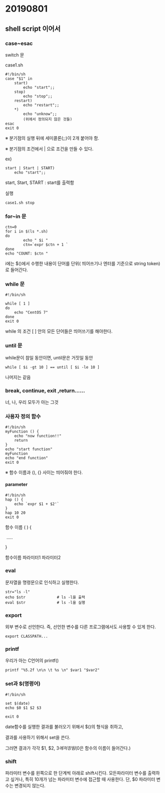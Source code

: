 # 20190801

## shell script 이어서

### case~esac

switch 문

case1.sh

```shell
#!/bin/sh
case "$1" in
	start)
		echo "start";;
	stop)
		echo "stop";;
	restart)
		echo "restart";;
	*)
		echo "unknow";;
		(위에서 정의되지 않은 것들)
esac
exit 0
```

※ 분기점의 실행 뒤에 세미콜론(;;)이 2개 붙어야 함.

※ 분기점의 조건에서 | 으로 조건을 만들 수 있다.

ex) 

```shell
start | Start | START)
	echo "start";;
```

start, Start, START : start를 출력함

실행 

```shell
case1.sh stop
```

### for~in 문

```shell
ctn=0
for i in $(ls *.sh)
do
        echo " $i "
        ctn=`expr $ctn + 1 `
done
echo "COUNT: $ctn "
```

i에는 $()에서 수행한 내용이 단어를 단위( 띄어쓰기나 엔터를 기준으로 string token)로 들어간다.

### while 문 

```shell
#!/bin/sh

while [ 1 ] 
do
	echo "CentOS 7"
done
exit 0
```

while 의 조건 [ ] 안의 모든 단어들은 띄어쓰기를 해야한다.



### until 문 

while문이 참일 동안이면, until문은 거짓일 동안

```shell
while [ $i -gt 10 ] == until [ $i -le 10 ]
```

나머지는 같음



### break, continue, exit ,return......

너, 나, 우리 모두가 아는 그것



### 사용자 정의 함수 

```shell
#!/bin/sh
myFunction () {
	echo "now function!!"
	return
}
echo "start function"
myFunction 
echo "end function"
exit 0
```

※ 함수 이름과 (), {} 사이는 띄어줘야 한다.

#### parameter

```shell
#!/bin/sh
hap () {
	echo `expr $1 + $2'`
}
hap 10 20
exit 0
```

함수 이름 ( ) {

​	.....

}

함수이름 파라미터1 파라미터2

### eval

문자열을 명령문으로 인식하고 실행한다.

```shell
str="ls -l"
echo $str              # ls -l을 출력
eval $str              # ls -l을 실행
```

### export

외부 변수로 선언한다. 즉, 선언한 변수를 다른 프로그램에서도 사용할 수 있게 한다.

```shell
export CLASSPATH...
```

### printf

우리가 아는 C언어의 printf()

```shell
printf "%5.2f \n\n \t %s \n" $var1 "$var2"
```



### set과 $(명령어)

```shell
#!/bin/sh

set $(date)
echo $0 $1 $2 $3

exit 0
```

date함수를 실행한 결과를 불러오기 위해서 $()의 형식을 취하고,

결과를 사용하기 위해서 set을 쓴다.

그러면 결과가 각각 $1, $2, $3에 저장됨($0은 함수의 이름이 들어간다.)



### shift

파라미터 변수를 왼쪽으로 한 단계씩 아래로 shift시킨다. 모든파라미터 변수를 출력하고 싶거나, 특히 10개가 넘는 파라미터 변수에 접근할 때 사용한다. 단, $0 파라미터 변수는 변경되지 않는다.